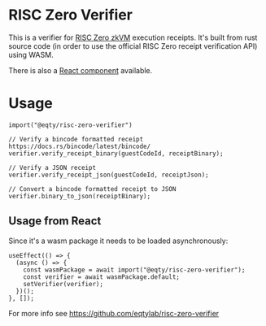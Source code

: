 # RISC Zero Verifier

This is a verifier for [RISC Zero zkVM](https://dev.risczero.com/api/zkvm/) execution receipts. It's built from rust source code (in order to use the official RISC Zero receipt verification API) using WASM.

There is also a [React component](https://www.npmjs.com/package/@eqty/risc-zero-verifier-react) available.

# Usage

```
import("@eqty/risc-zero-verifier")

// Verify a bincode formatted receipt https://docs.rs/bincode/latest/bincode/
verifier.verify_receipt_binary(guestCodeId, receiptBinary);

// Verify a JSON receipt
verifier.verify_receipt_json(guestCodeId, receiptJson);

// Convert a bincode formatted receipt to JSON
verifier.binary_to_json(receiptBinary);
```

## Usage from React
Since it's a wasm package it needs to be loaded asynchronously:
```
useEffect(() => {
  (async () => {
    const wasmPackage = await import("@eqty/risc-zero-verifier");
    const verifier = await wasmPackage.default;
    setVerifier(verifier);
  })();
}, []);
```

For more info see https://github.com/eqtylab/risc-zero-verifier
